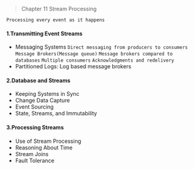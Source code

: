 > Chapter 11 Stream Processing

`Processing every event as it happens`

#### 1.Transmitting Event Streams
* Messaging Systems `Direct messaging from producers to consumers` `Message Brokers(Message queue)` `Message brokers compared to databases`
`Multiple consumers` `Acknowledgments and redelivery`
* Partitioned Logs: Log based message brokers ` `

#### 2.Database and Streams
* Keeping Systems in Sync
* Change Data Capture
* Event Sourcing
* State, Streams, and Immutability

#### 3.Processing Streams
* Use of Stream Processing
* Reasoning About Time
* Stream Joins
* Fault Tolerance
